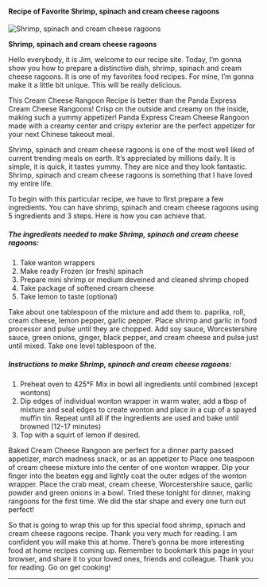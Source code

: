            

#### Recipe of Favorite Shrimp, spinach and cream cheese ragoons

![Shrimp, spinach and cream cheese ragoons](https://img-global.cpcdn.com/recipes/4705687968940032/751x532cq70/shrimp-spinach-and-cream-cheese-ragoons-recipe-main-photo.jpg)

**Shrimp, spinach and cream cheese ragoons**

Hello everybody, it is Jim, welcome to our recipe site. Today, I’m gonna show you how to prepare a distinctive dish, shrimp, spinach and cream cheese ragoons. It is one of my favorites food recipes. For mine, I’m gonna make it a little bit unique. This will be really delicious.

This Cream Cheese Rangoon Recipe is better than the Panda Express Cream Cheese Rangoons! Crisp on the outside and creamy on the inside, making such a yummy appetizer! Panda Express Cream Cheese Rangoon made with a creamy center and crispy exterior are the perfect appetizer for your next Chinese takeout meal.

Shrimp, spinach and cream cheese ragoons is one of the most well liked of current trending meals on earth. It’s appreciated by millions daily. It is simple, it is quick, it tastes yummy. They are nice and they look fantastic. Shrimp, spinach and cream cheese ragoons is something that I have loved my entire life.

To begin with this particular recipe, we have to first prepare a few ingredients. You can have shrimp, spinach and cream cheese ragoons using 5 ingredients and 3 steps. Here is how you can achieve that.

##### The ingredients needed to make Shrimp, spinach and cream cheese ragoons:

1.  Take wanton wrappers
2.  Make ready Frozen (or fresh) spinach
3.  Prepare mini shrimp or medium deveined and cleaned shrimp choped
4.  Take package of softened cream cheese
5.  Take lemon to taste (optional)

Take about one tablespoon of the mixture and add them to. paprika, roll, cream cheese, lemon pepper, garlic pepper. Place shrimp and garlic in food processor and pulse until they are chopped. Add soy sauce, Worcestershire sauce, green onions, ginger, black pepper, and cream cheese and pulse just until mixed. Take one level tablespoon of the.

##### Instructions to make Shrimp, spinach and cream cheese ragoons:

1.  Preheat oven to 425°F Mix in bowl all ingredients until combined (except wontons)
2.  Dip edges of individual wonton wrapper in warm water, add a tbsp of mixture and seal edges to create wonton and place in a cup of a spayed muffin tin. Repeat until all if the ingredients are used and bake until browned (12-17 minutes)
3.  Top with a squirt of lemon if desired.

Baked Cream Cheese Rangoon are perfect for a dinner party passed appetizer, march madness snack, or as an appetizer to Place one teaspoon of cream cheese mixture into the center of one wonton wrapper. Dip your finger into the beaten egg and lightly coat the outer edges of the wonton wrapper. Place the crab meat, cream cheese, Worcestershire sauce, garlic powder and green onions in a bowl. Tried these tonight for dinner, making rangoons for the first time. We did the star shape and every one turn out perfect!

So that is going to wrap this up for this special food shrimp, spinach and cream cheese ragoons recipe. Thank you very much for reading. I am confident you will make this at home. There’s gonna be more interesting food at home recipes coming up. Remember to bookmark this page in your browser, and share it to your loved ones, friends and colleague. Thank you for reading. Go on get cooking!

* * *